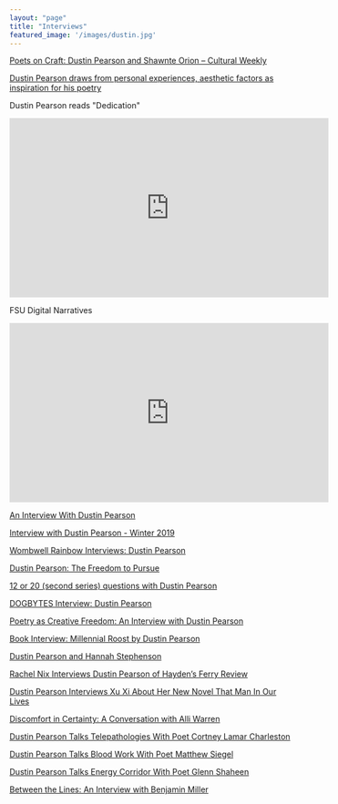 ```yaml
---
layout: "page"
title: "Interviews"
featured_image: '/images/dustin.jpg'
---
```

[Poets on Craft: Dustin Pearson and Shawnte Orion – Cultural Weekly](https://www.culturalweekly.com/poets-on-craft-dustin-pearson-and-shawnte-orion/)

[Dustin Pearson draws from personal experiences, aesthetic factors as inspiration for his poetry](https://english.fsu.edu/article/dustin-pearson-draws-personal-experiences-aesthetic-factors-inspiration-his-poetry)

Dustin Pearson reads "Dedication"
<iframe width="560" height="315" src="https://www.youtube.com/embed/4uZNscvsJ7U" frameborder="0" allow="accelerometer; autoplay; encrypted-media; gyroscope; picture-in-picture" allowfullscreen></iframe>

FSU Digital Narratives 
<iframe width="560" height="315" src="https://www.youtube.com/embed/8F61Lzo-JRk" frameborder="0" allow="accelerometer; autoplay; encrypted-media; gyroscope; picture-in-picture" allowfullscreen></iframe>

[An Interview With Dustin Pearson](https://www.poetrysocietysc.org/pearson-interview?fbclid=IwAR3peC8GyFr27Q5IJkaUp8_qnr04YJeN69zC6LAGy_9qe0IBJZvJ5brWIDQ)

[Interview with Dustin Pearson - Winter 2019](https://www.crpress.org/interview-with-dustin-pearson-winter-2019/)

[Wombwell Rainbow Interviews: Dustin Pearson](https://thewombwellrainbow.com/2019/01/18/wombwell-rainbow-interviews-dustin-pearson/)

[Dustin Pearson: The Freedom to Pursue](http://www.originsjournal.com/more-interviews/dustin-pearson-the-freedom-to-pursue)

[12 or 20 (second series) questions with Dustin Pearson](http://robmclennan.blogspot.com/2018/11/12-or-20-second-series-questions-with_13.html)

[DOGBYTES Interview: Dustin Pearson](https://cavecanempoets.org/dogbytes-interview-dustin-pearson/)

[Poetry as Creative Freedom: An Interview with Dustin Pearson](https://chireviewofbooks.com/2018/05/24/poetry-as-creative-freedom-an-interview-with-dustin-pearson/)

[Book Interview: Millennial Roost by Dustin Pearson](https://poetryandpoets.com/2018/05/12/book-interview-millennial-roost-by-dustin-pearson/)

[Dustin Pearson and Hannah Stephenson](https://wordcarver.com/dustin-pearson-and-hannah-stephenson/)

[Rachel Nix Interviews Dustin Pearson of Hayden’s Ferry Review](http://cahoodaloodaling.com/rachel-nix-interviews-dustin-pearson-of-haydens-ferry-review/)

[Dustin Pearson Interviews Xu Xi About Her New Novel That Man In Our Lives](http://haydensferryreview.com/haydensferryreview/2016/9/19/an-interview-with-xu-xi)

[Discomfort in Certainty: A Conversation with Alli Warren](https://medium.com/the-coil/alli-warren-interview-dustin-pearson-571a8ea6ff1c)

[Dustin Pearson Talks Telepathologies With Poet Cortney Lamar Charleston](http://haydensferryreview.com/haydensferryreview/2017/4/18/dustin-pearson)

[Dustin Pearson Talks Blood Work With Poet Matthew Siegel](http://haydensferryreview.com/haydensferryreview/2016/9/20/baejuapdx6wbjygxvcfku2qnxdl7rp)

[Dustin Pearson Talks Energy Corridor With Poet Glenn Shaheen](http://haydensferryreview.com/haydensferryreview/2016/11/21/dustin-pearson-talks-energy-corridor-with-poet-glenn-shaheen)

[Between the Lines: An Interview with Benjamin Miller](http://fourwayreview.com/tag/dustin-pearson/)
